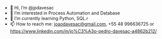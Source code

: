 - 👋 Hi, I’m @jpdavesac
- 👀 I’m interested in Process Automation and Database
- 🌱 I’m currently learning Python, SQL.r
- 📫 How to reach me: joaodavesac@gmail.com, +55 48 996636725 or https://www.linkedin.com/in/jo%C3%A3o-pedro-davesac-a4862b212/

<!---
jpdavesac/jpdavesac is a ✨ special ✨ repository because its `README.md` (this file) appears on your GitHub profile.
You can click the Preview link to take a look at your changes.
--->
